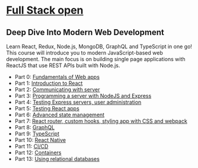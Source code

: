 # [Full Stack open](https://fullstackopen.com/en/)

## Deep Dive Into Modern Web Development

Learn React, Redux, Node.js, MongoDB, GraphQL and TypeScript in one go! This course will introduce you to modern JavaScript-based web development. The main focus is on building single page applications with ReactJS that use REST APIs built with Node.js.

- Part 0: [Fundamentals of Web apps](https://fullstackopen.com/en/part0)
- Part 1: [Introduction to React](https://fullstackopen.com/en/part1)
- Part 2: [Communicating with server](https://fullstackopen.com/en/part2)
- Part 3: [Programming a server with NodeJS and Express](https://fullstackopen.com/en/part3)
- Part 4: [Testing Express servers, user administration](https://fullstackopen.com/en/part4)
- Part 5: [Testing React apps](https://fullstackopen.com/en/part5)
- Part 6: [Advanced state management](https://fullstackopen.com/en/part6)
- Part 7: [React router, custom hooks, styling app with CSS and webpack](https://fullstackopen.com/en/part7)
- Part 8: [GraphQL](https://fullstackopen.com/en/part8)
- Part 9: [TypeScript](https://fullstackopen.com/en/part9)
- Part 10: [React Native](https://fullstackopen.com/en/part10)
- Part 11: [CI/CD](https://fullstackopen.com/en/part11)
- Part 12: [Containers](https://fullstackopen.com/en/part12)
- Part 13: [Using relational databases](https://fullstackopen.com/en/part13)
